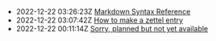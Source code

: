* 2022-12-22 03:26:23Z [Markdown Syntax Reference](../2)
* 2022-12-22 03:07:42Z [How to make a zettel entry](../1)
* 2022-12-22 00:11:14Z [Sorry, planned but not yet available](../0)
